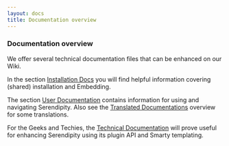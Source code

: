 ```yaml
---
layout: docs
title: Documentation overview
---
```


### Documentation overview

We offer several technical documentation files that can be enhanced on our Wiki.

In the section [Installation Docs](/docs/users/getting-started/index.html) you will find helpful information covering (shared) installation and Embedding.

The section [User Documentation](/docs/users/using/index.html) contains information for using and navigating Serendipity. Also see the [Translated Documentations](#) overview for some translations.

For the Geeks and Techies, the [Technical Documentation](/docs/developers/index.html) will prove useful for enhancing Serendipity using its plugin API and Smarty templating.
